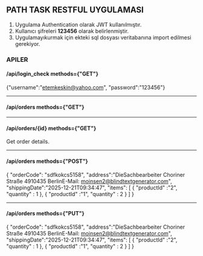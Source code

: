 ## PATH TASK RESTFUL UYGULAMASI

1. Uygulama Authentication olarak JWT kullanılmıştır.
2. Kullanıcı şifreleri **123456** olarak belirlenmiştir.
3. Uygulamayıkurmak için ekteki sql dosyası veritabanına import edilmesi gerekiyor.

### APILER

#### /api/login_check    methods={"GET"}

{"username":"etemkeskin@yahoo.com", "password":"123456"}

___

#### /api/orders    methods={"GET"}

---
#### /api/orders/{id}    methods={"GET"}

Get order details.

---
#### /api/orders    methods={"POST"}

{
    "orderCode": "sdfkokcs5158",
    "address":"DieSachbearbeiter Choriner Straße 4910435 BerlinE-Mail: moinsen2@blindtextgenerator.com",
    "shippingDate":"2025-12-21T09:34:47",
    "items": [
        {
            "productId" :"2",
            "quantity" : 1
        },
        {
            "productId" :"1",
            "quantity" : 2
        }
        ]
}

---

#### /api/orders    methods={"PUT"}

{
    "orderCode": "sdfkokcs5158",
    "address":"DieSachbearbeiter Choriner Straße 4910435 BerlinE-Mail: moinsen2@blindtextgenerator.com",
    "shippingDate":"2025-12-21T09:34:47",
    "items": [
        {
            "productId" :"2",
            "quantity" : 1
        },
        {
            "productId" :"1",
            "quantity" : 2
        }
        ]
}

